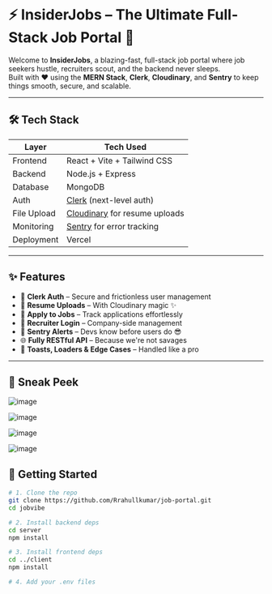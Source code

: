 # ⚡️ InsiderJobs – The Ultimate Full-Stack Job Portal 🚀

Welcome to **InsiderJobs**, a blazing-fast, full-stack job portal where job seekers hustle, recruiters scout, and the backend never sleeps.  
Built with ❤️ using the **MERN Stack**, **Clerk**, **Cloudinary**, and **Sentry** to keep things smooth, secure, and scalable.

---

## 🛠️ Tech Stack

| Layer       | Tech Used                                  |
|-------------|---------------------------------------------|
| Frontend    | React + Vite + Tailwind CSS                 |
| Backend     | Node.js + Express                           |
| Database    | MongoDB                                     |
| Auth        | [Clerk](https://clerk.dev) (next-level auth) |
| File Upload | [Cloudinary](https://cloudinary.com) for resume uploads |
| Monitoring  | [Sentry](https://sentry.io) for error tracking |
| Deployment  | Vercel                            |

---

## ✨ Features

- 🔐 **Clerk Auth** – Secure and frictionless user management  
- 📄 **Resume Uploads** – With Cloudinary magic ✨  
- 🎯 **Apply to Jobs** – Track applications effortlessly  
- 🧠 **Recruiter Login** – Company-side management  
- 🚨 **Sentry Alerts** – Devs know before users do 😎  
- 🌐 **Fully RESTful API** – Because we're not savages  
- 🧪 **Toasts, Loaders & Edge Cases** – Handled like a pro

---

## 📸 Sneak Peek

![image](https://github.com/user-attachments/assets/12046531-43e8-4e15-8d63-74f6568572e6)

![image](https://github.com/user-attachments/assets/901bff97-ca18-4eb6-9703-c34487364aa1)

![image](https://github.com/user-attachments/assets/74d4fd45-3eab-421d-8d93-6fbf2f54e664)

![image](https://github.com/user-attachments/assets/9133ae1c-4a01-46b1-b3d1-15b865881e47)


## 🚀 Getting Started

```bash
# 1. Clone the repo
git clone https://github.com/Rrahullkumar/job-portal.git
cd jobvibe

# 2. Install backend deps
cd server
npm install

# 3. Install frontend deps
cd ../client
npm install

# 4. Add your .env files
